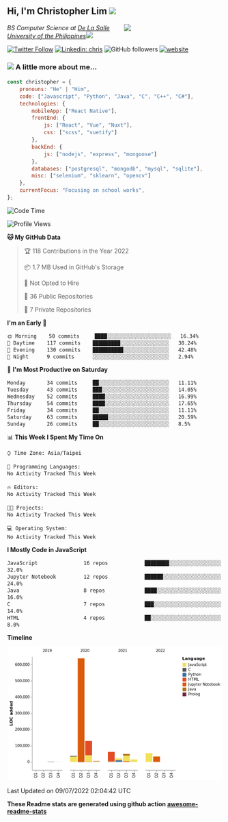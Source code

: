 <h2>Hi, I'm Christopher Lim <img src="https://media3.giphy.com/media/r3SVtaGUukD5V6UjzP/giphy.gif" width="50" /></h2>
<img align='right' src="https://media.giphy.com/media/M9gbBd9nbDrOTu1Mqx/giphy.gif" width="230">
<p><em>BS Computer Science at <a href="https://www.dlsu.edu.ph/">De La Salle University of the Philippines</a><img src="https://media.giphy.com/media/WUlplcMpOCEmTGBtBW/giphy.gif" width="30"> 
</em></p>

[![Twitter Follow](https://img.shields.io/twitter/follow/ClovesJL?label=Follow)](https://twitter.com/intent/follow?screen_name=ClovesJL)
[![Linkedin: chris](https://img.shields.io/badge/-chris-blue?style=flat-square&logo=Linkedin&logoColor=white&link=https://www.linkedin.com/in/christopher-lim-122831183/)](https://www.linkedin.com/in/christopher-lim-122831183/)
![GitHub followers](https://img.shields.io/github/followers/cc-visionary?label=Follow&style=social)
[![website](https://img.shields.io/badge/Website-46a2f1.svg?&style=flat-square&logo=Google-Chrome&logoColor=white&link=http://christopherlim.surge.sh/)](http://christopherlim.surge.sh/)

### <img src="https://media.giphy.com/media/VgCDAzcKvsR6OM0uWg/giphy.gif" width="50"> A little more about me...  

```javascript
const christopher = {
    pronouns: "He" | "Him",
    code: ["Javascript", "Python", "Java", "C", "C++", "C#"],
    technologies: {
        mobileApp: ["React Native"],
        frontEnd: {
            js: ["React", "Vue", "Nuxt"],
            css: ["scss", "vuetify"]
        },
        backEnd: {
            js: ["nodejs", "express", "mongoose"]
        },
        databases: ["postgresql", "mongodb", "mysql", "sqlite"],
        misc: ["selenium", "sklearn", "opencv"]
    },
    currentFocus: "Focusing on school works",
};
```

<!--START_SECTION:waka-->
![Code Time](http://img.shields.io/badge/Code%20Time-0%20secs-blue)

![Profile Views](http://img.shields.io/badge/Profile%20Views-6-blue)

**🐱 My GitHub Data** 

> 🏆 118 Contributions in the Year 2022
 > 
> 📦 1.7 MB Used in GitHub's Storage 
 > 
> 🚫 Not Opted to Hire
 > 
> 📜 36 Public Repositories 
 > 
> 🔑 7 Private Repositories  
 > 
**I'm an Early 🐤** 

```text
🌞 Morning    50 commits     ████░░░░░░░░░░░░░░░░░░░░░   16.34% 
🌆 Daytime    117 commits    █████████░░░░░░░░░░░░░░░░   38.24% 
🌃 Evening    130 commits    ██████████░░░░░░░░░░░░░░░   42.48% 
🌙 Night      9 commits      ░░░░░░░░░░░░░░░░░░░░░░░░░   2.94%

```
📅 **I'm Most Productive on Saturday** 

```text
Monday       34 commits     ██░░░░░░░░░░░░░░░░░░░░░░░   11.11% 
Tuesday      43 commits     ███░░░░░░░░░░░░░░░░░░░░░░   14.05% 
Wednesday    52 commits     ████░░░░░░░░░░░░░░░░░░░░░   16.99% 
Thursday     54 commits     ████░░░░░░░░░░░░░░░░░░░░░   17.65% 
Friday       34 commits     ██░░░░░░░░░░░░░░░░░░░░░░░   11.11% 
Saturday     63 commits     █████░░░░░░░░░░░░░░░░░░░░   20.59% 
Sunday       26 commits     ██░░░░░░░░░░░░░░░░░░░░░░░   8.5%

```


📊 **This Week I Spent My Time On** 

```text
⌚︎ Time Zone: Asia/Taipei

💬 Programming Languages: 
No Activity Tracked This Week

🔥 Editors: 
No Activity Tracked This Week

🐱‍💻 Projects: 
No Activity Tracked This Week

💻 Operating System: 
No Activity Tracked This Week

```

**I Mostly Code in JavaScript** 

```text
JavaScript               16 repos            ████████░░░░░░░░░░░░░░░░░   32.0% 
Jupyter Notebook         12 repos            ██████░░░░░░░░░░░░░░░░░░░   24.0% 
Java                     8 repos             ████░░░░░░░░░░░░░░░░░░░░░   16.0% 
C                        7 repos             ███░░░░░░░░░░░░░░░░░░░░░░   14.0% 
HTML                     4 repos             ██░░░░░░░░░░░░░░░░░░░░░░░   8.0%

```


**Timeline**

![Chart not found](https://raw.githubusercontent.com/cc-visionary/cc-visionary/master/charts/bar_graph.png) 


 Last Updated on 09/07/2022 02:04:42 UTC
<!--END_SECTION:waka-->

**These Readme stats are generated using github action [awesome-readme-stats](https://github.com/anmol098/waka-readme-stats)**
